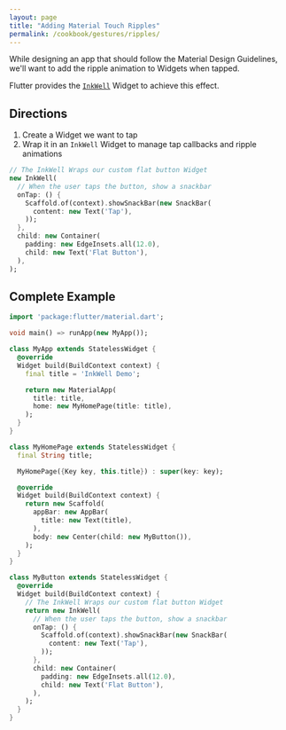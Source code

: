 ```yaml
---
layout: page
title: "Adding Material Touch Ripples"
permalink: /cookbook/gestures/ripples/
---
```


While designing an app that should follow the Material Design Guidelines, we'll 
want to add the ripple animation to Widgets when tapped. 

Flutter provides the [`InkWell`](https://docs.flutter.io/flutter/material/InkWell-class.html)
Widget to achieve this effect.

## Directions

  1. Create a Widget we want to tap
  2. Wrap it in an `InkWell` Widget to manage tap callbacks and ripple animations 
  
```dart
// The InkWell Wraps our custom flat button Widget
new InkWell(
  // When the user taps the button, show a snackbar
  onTap: () {
    Scaffold.of(context).showSnackBar(new SnackBar(
      content: new Text('Tap'),
    ));
  },
  child: new Container(
    padding: new EdgeInsets.all(12.0),
    child: new Text('Flat Button'),
  ),
);
```   

## Complete Example

```dart
import 'package:flutter/material.dart';

void main() => runApp(new MyApp());

class MyApp extends StatelessWidget {
  @override
  Widget build(BuildContext context) {
    final title = 'InkWell Demo';

    return new MaterialApp(
      title: title,
      home: new MyHomePage(title: title),
    );
  }
}

class MyHomePage extends StatelessWidget {
  final String title;

  MyHomePage({Key key, this.title}) : super(key: key);

  @override
  Widget build(BuildContext context) {
    return new Scaffold(
      appBar: new AppBar(
        title: new Text(title),
      ),
      body: new Center(child: new MyButton()),
    );
  }
}

class MyButton extends StatelessWidget {
  @override
  Widget build(BuildContext context) {
    // The InkWell Wraps our custom flat button Widget
    return new InkWell(
      // When the user taps the button, show a snackbar
      onTap: () {
        Scaffold.of(context).showSnackBar(new SnackBar(
          content: new Text('Tap'),
        ));
      },
      child: new Container(
        padding: new EdgeInsets.all(12.0),
        child: new Text('Flat Button'),
      ),
    );
  }
}
```
